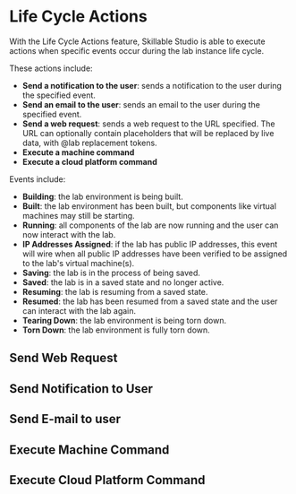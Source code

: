 # Life Cycle Actions

With the Life Cycle Actions feature, Skillable Studio is able to execute actions when specific events occur during the lab instance life cycle. 

These actions include:

- **Send a notification to the user**: sends a notification to the user during the specified event.
- **Send an email to the user**: sends an email to the user during the specified event.
- **Send a web request**: sends a web request to the URL specified. The URL can optionally contain placeholders that will be replaced by live data, with @lab replacement tokens.
- **Execute a machine command**
- **Execute a cloud platform command**

Events include:

- **Building**: the lab environment is being built.
- **Built**: the lab environment has been built, but components like virtual machines may still be starting. 
- **Running**: all components of the lab are now running and the user can now interact with the lab.
- **IP Addresses Assigned**: if the lab has public IP addresses, this event will wire when all public IP addresses have been verified to be assigned to the lab's virtual machine(s).
- **Saving**: the lab is in the process of being saved.
- **Saved**: the lab is in a saved state and no longer active. 
- **Resuming**: the lab is resuming from a saved state.
- **Resumed**: the lab has been resumed from a saved state and the user can interact with the lab again. 
- **Tearing Down**: the lab environment is being torn down. 
- **Torn Down**: the lab environment is fully torn down.

## Send Web Request

## Send Notification to User

## Send E-mail to user

## Execute Machine Command

## Execute Cloud Platform Command
